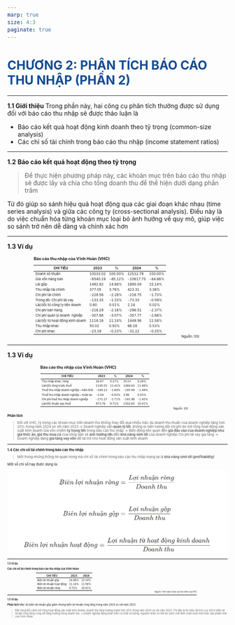 ```yaml
---
marp: true
size: 4:3
paginate: true
---
```


<style>
<!-- @import url('https://fonts.googleapis.com/css2?family=Raleway:wght@400;500;600;700&display=swap'); -->
@import url('https://fonts.googleapis.com/css2?family=Inter:ital,opsz,wght@0,14..32,100..900;1,14..32,100..900&display=swap');


:root {
  --bgColor-main: #FFFEF9;
  --bgColor-second: #B7C5D9;
  --primaryColor: #124B92;
  --textColor: #3a3a3a;
  font-size: 25px;
  font-weight: 300;
  font-family: 'Raleway', sans-serif;
}

header {
  color: var(--textColor);
  font-weight: 700;
  font-size: 25px;
}

.col-2 {
  display: flex;
  gap: 50px;
  justify-content: center;
  align-items: center;
}

img, table {
  display: block;
  margin: 0 auto;
}

section.section2 {
  display: flex;
  flex-direction: row;
  justify-content: center;
  align-items: center;
}

h1 {
  color: var(--primaryColor);
  font-weight: 700;
}

span {
  color: var(--primaryColor)
}

section::after {
  content: 'Page ' attr(data-marpit-pagination) ' / ' attr(data-marpit-pagination-total);
  font-size: 16px;
}

</style>


# CHƯƠNG 2: PHÂN TÍCH BÁO CÁO THU NHẬP (PHẦN 2)
---
**1.1 Giới thiệu** 
Trong phần này, hai công cụ phân tích thường được sử dụng đối với báo cáo thu nhập sẽ được thảo luận là 

- Báo cáo kết quả hoạt động kinh doanh theo tỷ trọng (common-size analysis)
- Các chỉ số tài chính trong báo cáo thu nhập (income statement ratios)

---

**1.2** **Báo cáo kết quả hoạt động theo tỷ trọng** 

>Để thực hiện phương pháp này, các khoản mục trên báo cáo thu nhập sẽ được lấy và chia cho tổng doanh thu để thể hiện dưới dạng phần trăm

Từ đó giúp so sánh hiệu quả hoạt động qua các giai đoạn khác nhau (time series analysis) và giữa các công ty (cross-sectional analysis). Điều này là do việc chuẩn hóa từng khoản mục loại bỏ ảnh hưởng về quy mô, giúp việc so sánh trở nên dễ dàng và chính xác hơn

---

**1.3 Ví dụ** 
<div style="font-size: 0.65em; margin-left:12%">

**Báo cáo thu nhập của Vĩnh Hoàn (VHC)**
</div>

<div style="font-size: 0.55em; margin-left: 12%">

| CHỈ TIÊU | 2023 | % | 2024 | % |
| --- | --- | --- | --- | --- |
| Doanh số thuần | 10033.02 | 100.00% | 12512.79 | 100.00% |
| Giá vốn hàng bán | -8540.19 | -85.12% | -10617.75 | -84.86% |
| Lãi gộp | 1492.82 | 14.88% | 1895.04 | 15.14% |
| Thu nhập tài chính | 377.05 | 3.76% | 423.31 | 3.38% |
| Chi phí tài chính | -228.56 | -2.28% | -216.75 | -1.73% |
| Trong đó: Chi phí lãi vay | -133.35 | -1.33% | -73.33 | -0.59% |
| Lãi/(lỗ) từ công ty liên doanh | 0.80 | 0.01% | 2.24 | 0.02% |
| Chi phí bán hàng | -216.29 | -2.16% | -296.51 | -2.37% |
| Chi phí quản lý doanh  nghiệp | -307.66 | -3.07% | -357.77 | -2.86% |
| Lãi/(lỗ) từ hoạt động kinh doanh | 1118.16 | 11.14% | 1449.56 | 11.58% |
| Thu nhập khác | 50.02 | 0.50% | 66.28 | 0.53% |
| Chi phí khác | -23.16 | -0.23% | -31.22 | -0.25% |
</div>
<div style="font-size: 0.55em; margin-left: 79%">
Nguồn: SSI
</div>

---
**1.3 Ví dụ** 
<div style="font-size: 0.65em;margin-left: 15%">

**Báo cáo thu nhập của Vĩnh Hoàn (VHC)**
</div>

<div style="font-size: 0.45em;margin-left: 15%;">

| CHỈ TIÊU | 2023 | % | 2024 | % |
| --- | --- | --- | --- | --- |
| Thu nhập khác, ròng | 26.87 | 0.27% | 35.07 | 0.28% |
| Lãi/(lỗ) ròng trước thuế | 1145.03 | 11.41% | 1484.63 | 11.86% |
| Thuế thu nhập doanh nghiệp – hiện thời | -169.23 | -1.69% | -185.94 | -1.49% |
| Thuế thu nhập doanh nghiệp – hoãn lại | -2.04 | -0.02% | 3.96 | 0.03% |
| Chi phí thuế thu nhập doanh nghiệp | -171.27 | -1.71% | -181.98 | -1.45% |
| Lãi/(lỗ) thuần sau thuế | 973.76 | 9.71% | 1302.65 | 10.41% | 
</div>
<div style="font-size: 0.45em; text-align:right;margin-right:18%;">
Nguồn: SSI          
</div>
<div style="font-size: 0.55em">

**Phân tích** 

>Đối với VHC, tỷ trọng các khoản mục trên doanh thu không thay đổi quá nhiều mặc dù doanh thu thuần của doanh nghiệp tăng hơn 20% trong năm 2024 so với năm 2023 
→ Doanh nghiệp vẫn **quản lý tốt**, không bị hiện tượng đội chi phí do mở rộng hoạt động sản xuất kinh doanh 
Giá vốn chiếm **tỷ trọng lớn** trong báo cáo thu nhập 
→ Biến động liên quan đến **giá đầu vào của doanh nghiệp như giá thức ăn, giá thu mua cá** của nông dân sẽ **ảnh hưởng lớn** đến **khả năng sinh lời** của doanh nghiệp
Chi phí lãi vay gia tăng 
→ Doanh nghiệp đang **gia tăng vay vốn** để tài trợ cho hoạt động sản xuất kinh doanh 

---

**1.4 Các chỉ số tài chính trong báo cáo thu nhập**

>Một trong những thông tin quan trọng mà chỉ số tài chính trong báo cáo thu nhập mang lại là **khả năng sinh lời (profitability)**

Một số chỉ số hay được dùng là:
<div style="font-size: 0.75em;">


<div>
<div style="text-align: center;">
<img src="image 3.png"  width="650"/>
</div>

---

**1.5 Ví dụ** 
<div style="font-size: em; ">

**Các chỉ số tài chính trong báo cáo thu nhập của Vĩnh Hoàn**
</div>

<div style="font-size: em;margin-left:13%;">

| CHỈ TIÊU | 2023 | 2024 |
| --- | --- | --- |
| Biên lợi nhuận gộp | 14.88% | 15.14% |
| Biên lợi nhuận hoạt động | 11.14% | 11.58% |
| Biên lợi nhuận ròng | 9.71% | 10.41% |
</div>
<div style="font-size: 0.75em; text-align:right;margin-right:14%;">
 Nguồn: Tính toán từ báo cáo tài chính của VHC

---
</div>

**1.5 Ví dụ** 

**Phân tích** 
Mặc dù biên lợi nhuận gộp giảm nhưng biên lợi nhuận ròng tăng trong năm 2024 so với năm 2023

>Đặt trong bối cảnh mở rộng hoạt động sản xuất kinh doanh, doanh thu tăng trưởng mạnh hơn 20% trong năm 2024 so với năm 2023. Thì đây là tín hiệu rất tích cực bởi vì biên lợi nhuận ròng tăng cùng với tăng trưởng trong doanh thu → Doanh nghiệp đang phát triển cả chất và lượng, nguyên nhân có thể do cách chế biến chăn nuôi mới hoặc sản phẩm mới của Vĩnh Hoàn